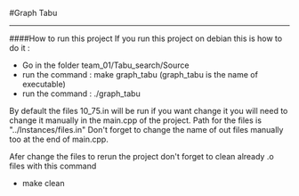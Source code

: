 #Graph Tabu
***
####How to run this project
If you run this project on debian this is how to do it : 
- Go in the folder team_01/Tabu_search/Source
- run the command : make graph_tabu (graph_tabu is the name of executable)
- run the command : ./graph_tabu

By default the files 10_75.in will be run if you want change it you will need to change it manually in the main.cpp of the project.
Path for the files is "../Instances/files.in"
Don't forget to change the name of out files manually too at the end of main.cpp.

Afer change the files to rerun the project don't forget to clean already .o files with this command
- make clean
